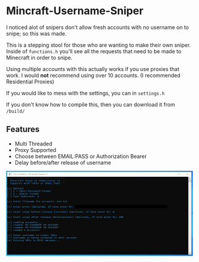 # Mincraft-Username-Sniper

I noticed alot of snipers don't allow fresh accounts with no username on to snipe; so this was made.

This is a stepping stool for those who are wanting to make their own sniper. Inside of ``functions.h`` you'll see all the requests that need to be made to Minecraft in order to snipe.

Using multiple accounts with this actually works if you use proxies that work. I would **not** recommend using over 10 accounts. (I recommended Residential Proxies)

If you would like to mess with the settings, you can in ``settings.h``

If you don't know how to compile this, then you can download it from ``/build/``

## Features
- Multi Threaded
- Proxy Supported
- Choose between EMAIL:PASS or Authorization Bearer
- Delay before/after release of username


![alt text](https://github.com/itsunderscores/Mincraft-Username-Sniper/blob/main/images/tool_screenshot.png?raw=true)
